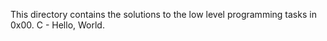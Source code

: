 This directory contains the solutions to the low level programming tasks in 0x00. C - Hello, World.
